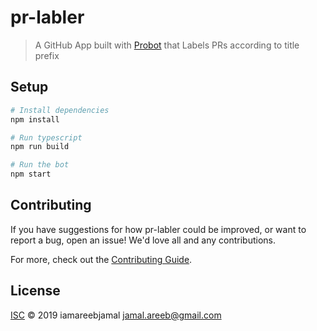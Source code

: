 # pr-labler

> A GitHub App built with [Probot](https://github.com/probot/probot) that Labels PRs according to title prefix

## Setup

```sh
# Install dependencies
npm install

# Run typescript
npm run build

# Run the bot
npm start
```

## Contributing

If you have suggestions for how pr-labler could be improved, or want to report a bug, open an issue! We'd love all and any contributions.

For more, check out the [Contributing Guide](CONTRIBUTING.md).

## License

[ISC](LICENSE) © 2019 iamareebjamal <jamal.areeb@gmail.com>
